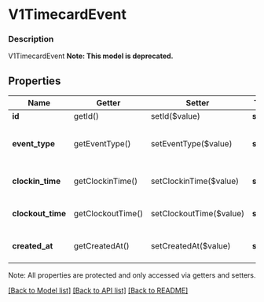 # V1TimecardEvent

### Description

V1TimecardEvent
**Note: This model is deprecated.**

## Properties
Name | Getter | Setter | Type | Description | Notes
------------ | ------------- | ------------- | ------------- | ------------- | -------------
**id** | getId() | setId($value) | **string** | The event&#39;s unique ID. | [optional] 
**event_type** | getEventType() | setEventType($value) | **string** | The ID of the timecard to list events for. See [V1TimecardEventEventType](#type-v1timecardeventeventtype) for possible values | [optional] 
**clockin_time** | getClockinTime() | setClockinTime($value) | **string** | The time the employee clocked in, in ISO 8601 format. | [optional] 
**clockout_time** | getClockoutTime() | setClockoutTime($value) | **string** | The time the employee clocked out, in ISO 8601 format. | [optional] 
**created_at** | getCreatedAt() | setCreatedAt($value) | **string** | The time when the event was created, in ISO 8601 format. | [optional] 

Note: All properties are protected and only accessed via getters and setters.

[[Back to Model list]](../../README.md#documentation-for-models) [[Back to API list]](../../README.md#documentation-for-api-endpoints) [[Back to README]](../../README.md)

